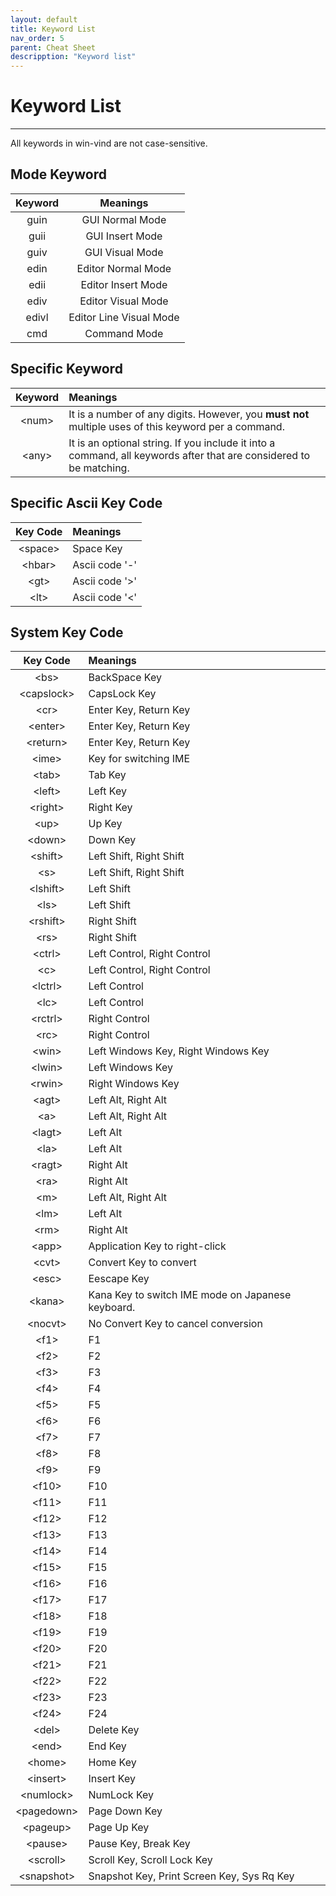 ```yaml
---
layout: default
title: Keyword List
nav_order: 5
parent: Cheat Sheet
descripption: "Keyword list"
---
```

# Keyword List  

<hr>  

All keywords in win-vind are not case-sensitive.  

## Mode Keyword  

|Keyword|Meanings|
|:---:|:---:|
|guin|GUI Normal Mode|
|guii|GUI Insert Mode|
|guiv|GUI Visual Mode|
|edin|Editor Normal Mode|
|edii|Editor Insert Mode|
|ediv|Editor Visual Mode|
|edivl|Editor Line Visual Mode|
|cmd|Command Mode|

## Specific Keyword  

|Keyword|Meanings|
|:---:|:---|
|&lt;num&gt;|It is a number of any digits. However, you **must not** multiple uses of this keyword per a command.|
|&lt;any&gt;|It is an optional string. If you include it into a command, all keywords after that are considered to be matching.|


## Specific Ascii Key Code  

|Key Code|Meanings|
|:---:|:---|
|&lt;space&gt;|Space Key|
|&lt;hbar&gt;|Ascii code '-'|
|&lt;gt&gt;|Ascii code '&gt;'|
|&lt;lt&gt;|Ascii code '&lt;'|

 
## System Key Code  

|Key Code|Meanings|
|:---:|:---|
|&lt;bs&gt;|BackSpace Key|
|&lt;capslock&gt;|CapsLock Key|
|&lt;cr&gt;|Enter Key, Return Key|
|&lt;enter&gt;|Enter Key, Return Key|
|&lt;return&gt;|Enter Key, Return Key|
|&lt;ime&gt;|Key for switching IME|
|&lt;tab&gt;|Tab Key|
|&lt;left&gt;|Left Key|
|&lt;right&gt;|Right Key|
|&lt;up&gt;|Up Key|
|&lt;down&gt;|Down Key|
|&lt;shift&gt;|Left Shift, Right Shift|
|&lt;s&gt;|Left Shift, Right Shift|
|&lt;lshift&gt;|Left Shift|
|&lt;ls&gt;|Left Shift|
|&lt;rshift&gt;|Right Shift|
|&lt;rs&gt;|Right Shift|
|&lt;ctrl&gt;|Left Control, Right Control|
|&lt;c&gt;|Left Control, Right Control|
|&lt;lctrl&gt;|Left Control|
|&lt;lc&gt;|Left Control|
|&lt;rctrl&gt;|Right Control|
|&lt;rc&gt;|Right Control|
|&lt;win&gt;|Left Windows Key, Right Windows Key|
|&lt;lwin&gt;|Left Windows Key|
|&lt;rwin&gt;|Right Windows Key|
|&lt;agt&gt;|Left Alt, Right Alt|
|&lt;a&gt;|Left Alt, Right Alt|
|&lt;lagt&gt;|Left Alt|
|&lt;la&gt;|Left Alt|
|&lt;ragt&gt;|Right Alt|
|&lt;ra&gt;|Right Alt|
|&lt;m&gt;|Left Alt, Right Alt|
|&lt;lm&gt;|Left Alt|
|&lt;rm&gt;|Right Alt|
|&lt;app&gt;|Application Key to right-click|
|&lt;cvt&gt;|Convert Key to convert|
|&lt;esc&gt;|Eescape Key|
|&lt;kana&gt;|Kana Key to switch IME mode on Japanese keyboard.|
|&lt;nocvt&gt;|No Convert Key to cancel conversion|
|&lt;f1&gt;|F1|
|&lt;f2&gt;|F2|
|&lt;f3&gt;|F3|
|&lt;f4&gt;|F4|
|&lt;f5&gt;|F5|
|&lt;f6&gt;|F6|
|&lt;f7&gt;|F7|
|&lt;f8&gt;|F8|
|&lt;f9&gt;|F9|
|&lt;f10&gt;|F10|
|&lt;f11&gt;|F11|
|&lt;f12&gt;|F12|
|&lt;f13&gt;|F13|
|&lt;f14&gt;|F14|
|&lt;f15&gt;|F15|
|&lt;f16&gt;|F16|
|&lt;f17&gt;|F17|
|&lt;f18&gt;|F18|
|&lt;f19&gt;|F19|
|&lt;f20&gt;|F20|
|&lt;f21&gt;|F21|
|&lt;f22&gt;|F22|
|&lt;f23&gt;|F23|
|&lt;f24&gt;|F24|
|&lt;del&gt;|Delete Key|
|&lt;end&gt;|End Key|
|&lt;home&gt;|Home Key|
|&lt;insert&gt;|Insert Key|
|&lt;numlock&gt;|NumLock Key|
|&lt;pagedown&gt;|Page Down Key|
|&lt;pageup&gt;|Page Up Key|
|&lt;pause&gt;|Pause Key, Break Key|
|&lt;scroll&gt;|Scroll Key, Scroll Lock Key|
|&lt;snapshot&gt;|Snapshot Key, Print Screen Key, Sys Rq Key|
